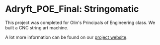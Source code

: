 # Adryft_POE_Final: Stringomatic

This project was completed for Olin's Principals of Engineering class. We built a CNC string art machine. 

A lot more information can be found on our [project website](http://poe.olin.edu/2018/adryft/). 
